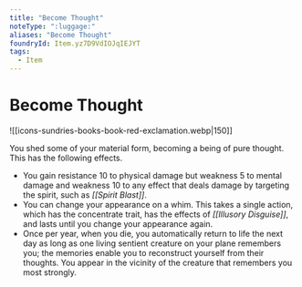 ```yaml
---
title: "Become Thought"
noteType: ":luggage:"
aliases: "Become Thought"
foundryId: Item.yz7D9VdIOJqIEJYT
tags:
  - Item
---
```


# Become Thought
![[icons-sundries-books-book-red-exclamation.webp|150]]

You shed some of your material form, becoming a being of pure thought. This has the following effects.

*   You gain resistance 10 to physical damage but weakness 5 to mental damage and weakness 10 to any effect that deals damage by targeting the spirit, such as _[[Spirit Blast]]_.
*   You can change your appearance on a whim. This takes a single action, which has the concentrate trait, has the effects of _[[Illusory Disguise]]_, and lasts until you change your appearance again.
*   Once per year, when you die, you automatically return to life the next day as long as one living sentient creature on your plane remembers you; the memories enable you to reconstruct yourself from their thoughts. You appear in the vicinity of the creature that remembers you most strongly.
